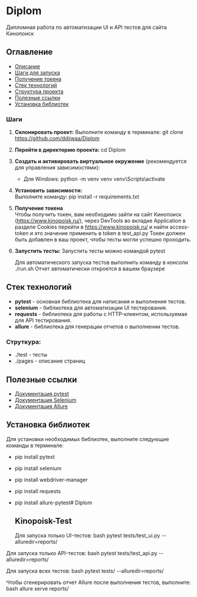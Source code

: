 # Diplom

Дипломная работа по автоматизации UI и API тестов для сайта Кинопоиск

## Оглавление
- [Описание](#описание)
- [Шаги для запуска](#шаги-для-запуска)
- [Получение токена](#получение-токена)
- [Стек технологий](#стек-технологий)
- [Структура проекта](#структура-проекта)
- [Полезные ссылки](#полезные-ссылки)
- [Установка библиотек](#установка-библиотек)


### Шаги
1. **Склонировать проект:** 
    Выполните команду в терминале: git clone https://github.com/ddiiwaa/Diplom

3. **Перейти в директорию проекта:**
        cd Diplom

4. **Создать и активировать виртуальное окружение** (рекомендуется для управления зависимостями):  
    - Для Windows:
   python -m venv venv
   venv\Scripts\activate

5. **Установить зависимости:**  
   Выполните команду:
   pip install -r requirements.txt

6. **Получение токена**  
   Чтобы получить токен, вам необходимо зайти на сайт Кинопоиск (https://www.kinopoisk.ru/), 
   через DevTools во вкладке Application в разделе Cookies перейти в https://www.kinopoisk.ru/
   и найти access-token и это значение применить в token в test_api.py
   Токен должен быть добавлен в ваш проект, чтобы тесты могли успешно проходить.

7. **Запустить тесты:** 
    Запустить тесты можно командой pytest

    Для автоматического запуска тестов выполнить команду в консоли ./run.sh Отчет автоматически откроется в вашем браузере

## Стек технологий
- **pytest** - основная библиотека для написания и выполнения тестов.
- **selenium** - библиотека для автоматизации UI тестирования.
- **requests** - библиотека для работы с HTTP-клиентом, используемая для API тестирования.
- **allure** - библиотека для генерации отчетов о выполнении тестов.

### Струткура:
- ./test - тесты
- ./pages - описание страниц

## Полезные ссылки
- [Документация pytest](https://docs.pytest.org/en/stable/)
- [Документация Selenium](https://www.selenium.dev/documentation/webdriver/)
- [Документация Allure](https://docs.qameta.io/allure/)

## Установка библиотек
Для установки необходимых библиотек, выполните следующие команды в терминале:

- pip install pytest
- pip install selenium
- pip install webdriver-manager
- pip install requests
- pip install allure-pytest# Diplom



  ## Kinopoisk-Test

  Для запуска только UI-тестов:
bash pytest tests/test_ui.py --alluredir=reports/

Для запуска только API-тестов:
bash pytest tests/test_api.py --alluredir=reports/

Для запуска всех тестов:
bash pytest tests/ --alluredir=reports/

Чтобы сгенерировать отчет Allure после выполнения тестов, выполните:
bash allure serve reports/
